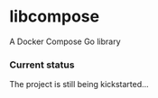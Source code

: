 # libcompose

A Docker Compose Go library

### Current status

The project is still being kickstarted...
